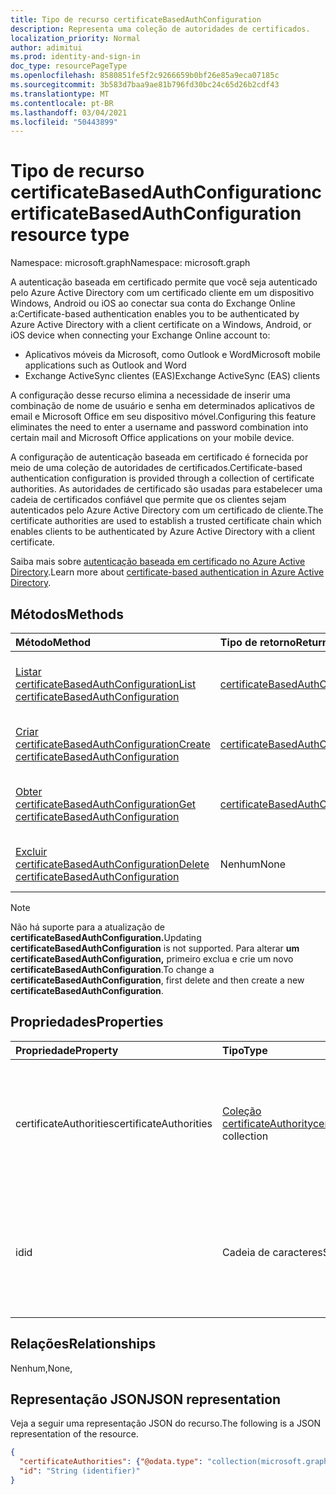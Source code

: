 ```yaml
---
title: Tipo de recurso certificateBasedAuthConfiguration
description: Representa uma coleção de autoridades de certificados.
localization_priority: Normal
author: adimitui
ms.prod: identity-and-sign-in
doc_type: resourcePageType
ms.openlocfilehash: 8580851fe5f2c9266659b0bf26e85a9eca07185c
ms.sourcegitcommit: 3b583d7baa9ae81b796fd30bc24c65d26b2cdf43
ms.translationtype: MT
ms.contentlocale: pt-BR
ms.lasthandoff: 03/04/2021
ms.locfileid: "50443899"
---
```

# <a name="certificatebasedauthconfiguration-resource-type"></a><span data-ttu-id="82ee0-103">Tipo de recurso certificateBasedAuthConfiguration</span><span class="sxs-lookup"><span data-stu-id="82ee0-103">certificateBasedAuthConfiguration resource type</span></span>

<span data-ttu-id="82ee0-104">Namespace: microsoft.graph</span><span class="sxs-lookup"><span data-stu-id="82ee0-104">Namespace: microsoft.graph</span></span>

<span data-ttu-id="82ee0-105">A autenticação baseada em certificado permite que você seja autenticado pelo Azure Active Directory com um certificado cliente em um dispositivo Windows, Android ou iOS ao conectar sua conta do Exchange Online a:</span><span class="sxs-lookup"><span data-stu-id="82ee0-105">Certificate-based authentication enables you to be authenticated by Azure Active Directory with a client certificate on a Windows, Android, or iOS device when connecting your Exchange Online account to:</span></span>

- <span data-ttu-id="82ee0-106">Aplicativos móveis da Microsoft, como Outlook e Word</span><span class="sxs-lookup"><span data-stu-id="82ee0-106">Microsoft mobile applications such as Outlook and Word</span></span>
- <span data-ttu-id="82ee0-107">Exchange ActiveSync clientes (EAS)</span><span class="sxs-lookup"><span data-stu-id="82ee0-107">Exchange ActiveSync (EAS) clients</span></span>

<span data-ttu-id="82ee0-108">A configuração desse recurso elimina a necessidade de inserir uma combinação de nome de usuário e senha em determinados aplicativos de email e Microsoft Office em seu dispositivo móvel.</span><span class="sxs-lookup"><span data-stu-id="82ee0-108">Configuring this feature eliminates the need to enter a username and password combination into certain mail and Microsoft Office applications on your mobile device.</span></span>

<span data-ttu-id="82ee0-109">A configuração de autenticação baseada em certificado é fornecida por meio de uma coleção de autoridades de certificados.</span><span class="sxs-lookup"><span data-stu-id="82ee0-109">Certificate-based authentication configuration is provided through a collection of certificate authorities.</span></span> <span data-ttu-id="82ee0-110">As autoridades de certificado são usadas para estabelecer uma cadeia de certificados confiável que permite que os clientes sejam autenticados pelo Azure Active Directory com um certificado de cliente.</span><span class="sxs-lookup"><span data-stu-id="82ee0-110">The certificate authorities are used to establish a trusted certificate chain which enables clients to be authenticated by Azure Active Directory with a client certificate.</span></span>

<span data-ttu-id="82ee0-111">Saiba mais sobre [autenticação baseada em certificado no Azure Active Directory](/azure/active-directory/authentication/active-directory-certificate-based-authentication-get-started).</span><span class="sxs-lookup"><span data-stu-id="82ee0-111">Learn more about [certificate-based authentication in Azure Active Directory](/azure/active-directory/authentication/active-directory-certificate-based-authentication-get-started).</span></span>

## <a name="methods"></a><span data-ttu-id="82ee0-112">Métodos</span><span class="sxs-lookup"><span data-stu-id="82ee0-112">Methods</span></span>

| <span data-ttu-id="82ee0-113">Método</span><span class="sxs-lookup"><span data-stu-id="82ee0-113">Method</span></span>       | <span data-ttu-id="82ee0-114">Tipo de retorno</span><span class="sxs-lookup"><span data-stu-id="82ee0-114">Return Type</span></span> | <span data-ttu-id="82ee0-115">Descrição</span><span class="sxs-lookup"><span data-stu-id="82ee0-115">Description</span></span> |
|:-------------|:------------|:------------|
| [<span data-ttu-id="82ee0-116">Listar certificateBasedAuthConfiguration</span><span class="sxs-lookup"><span data-stu-id="82ee0-116">List certificateBasedAuthConfiguration</span></span>](../api/certificatebasedauthconfiguration-list.md) | [<span data-ttu-id="82ee0-117">certificateBasedAuthConfiguration</span><span class="sxs-lookup"><span data-stu-id="82ee0-117">certificateBasedAuthConfiguration</span></span>](certificatebasedauthconfiguration.md) | <span data-ttu-id="82ee0-118">Listar as propriedades da **coleção certificateBasedAuthConfiguration.**</span><span class="sxs-lookup"><span data-stu-id="82ee0-118">List the properties of the **certificateBasedAuthConfiguration** collection.</span></span> |
| [<span data-ttu-id="82ee0-119">Criar certificateBasedAuthConfiguration</span><span class="sxs-lookup"><span data-stu-id="82ee0-119">Create certificateBasedAuthConfiguration</span></span>](../api/certificatebasedauthconfiguration-post-certificatebasedauthconfiguration.md) | [<span data-ttu-id="82ee0-120">certificateBasedAuthConfiguration</span><span class="sxs-lookup"><span data-stu-id="82ee0-120">certificateBasedAuthConfiguration</span></span>](certificatebasedauthconfiguration.md) | <span data-ttu-id="82ee0-121">Crie um novo **objeto certificateBasedAuthConfiguration.**</span><span class="sxs-lookup"><span data-stu-id="82ee0-121">Create a new **certificateBasedAuthConfiguration** object.</span></span> |
| [<span data-ttu-id="82ee0-122">Obter certificateBasedAuthConfiguration</span><span class="sxs-lookup"><span data-stu-id="82ee0-122">Get certificateBasedAuthConfiguration</span></span>](../api/certificatebasedauthconfiguration-get.md) | [<span data-ttu-id="82ee0-123">certificateBasedAuthConfiguration</span><span class="sxs-lookup"><span data-stu-id="82ee0-123">certificateBasedAuthConfiguration</span></span>](certificatebasedauthconfiguration.md) | <span data-ttu-id="82ee0-124">Leia as propriedades de **um objeto certificateBasedAuthConfiguration.**</span><span class="sxs-lookup"><span data-stu-id="82ee0-124">Read the properties of a **certificateBasedAuthConfiguration** object.</span></span> |
| [<span data-ttu-id="82ee0-125">Excluir certificateBasedAuthConfiguration</span><span class="sxs-lookup"><span data-stu-id="82ee0-125">Delete certificateBasedAuthConfiguration</span></span>](../api/certificatebasedauthconfiguration-delete.md) | <span data-ttu-id="82ee0-126">Nenhum</span><span class="sxs-lookup"><span data-stu-id="82ee0-126">None</span></span> | <span data-ttu-id="82ee0-127">**Exclua um objeto certificateBasedAuthConfiguration.**</span><span class="sxs-lookup"><span data-stu-id="82ee0-127">Delete a **certificateBasedAuthConfiguration** object.</span></span> |

>[!NOTE]
><span data-ttu-id="82ee0-128">Não há suporte para a atualização de **certificateBasedAuthConfiguration.**</span><span class="sxs-lookup"><span data-stu-id="82ee0-128">Updating **certificateBasedAuthConfiguration** is not supported.</span></span> <span data-ttu-id="82ee0-129">Para alterar **um certificateBasedAuthConfiguration,** primeiro exclua e crie um novo **certificateBasedAuthConfiguration**.</span><span class="sxs-lookup"><span data-stu-id="82ee0-129">To change a **certificateBasedAuthConfiguration**, first delete and then create a new **certificateBasedAuthConfiguration**.</span></span>

## <a name="properties"></a><span data-ttu-id="82ee0-130">Propriedades</span><span class="sxs-lookup"><span data-stu-id="82ee0-130">Properties</span></span>

| <span data-ttu-id="82ee0-131">Propriedade</span><span class="sxs-lookup"><span data-stu-id="82ee0-131">Property</span></span>     | <span data-ttu-id="82ee0-132">Tipo</span><span class="sxs-lookup"><span data-stu-id="82ee0-132">Type</span></span>        | <span data-ttu-id="82ee0-133">Descrição</span><span class="sxs-lookup"><span data-stu-id="82ee0-133">Description</span></span> |
|:-------------|:------------|:------------|
|<span data-ttu-id="82ee0-134">certificateAuthorities</span><span class="sxs-lookup"><span data-stu-id="82ee0-134">certificateAuthorities</span></span>|<span data-ttu-id="82ee0-135">[Coleção certificateAuthority](certificateauthority.md)</span><span class="sxs-lookup"><span data-stu-id="82ee0-135">[certificateAuthority](certificateauthority.md) collection</span></span>|<span data-ttu-id="82ee0-136">Coleção de autoridades de certificados que cria uma cadeia de certificados confiável.</span><span class="sxs-lookup"><span data-stu-id="82ee0-136">Collection of certificate authorities which creates a trusted certificate chain.</span></span>|
|<span data-ttu-id="82ee0-137">id</span><span class="sxs-lookup"><span data-stu-id="82ee0-137">id</span></span>|<span data-ttu-id="82ee0-138">Cadeia de caracteres</span><span class="sxs-lookup"><span data-stu-id="82ee0-138">String</span></span>|<span data-ttu-id="82ee0-139">O identificador exclusivo da configuração de auth baseada em certificado.</span><span class="sxs-lookup"><span data-stu-id="82ee0-139">The unique identifier of the certificate based auth configuration.</span></span> <span data-ttu-id="82ee0-140">Somente leitura.</span><span class="sxs-lookup"><span data-stu-id="82ee0-140">Read-only.</span></span>|

## <a name="relationships"></a><span data-ttu-id="82ee0-141">Relações</span><span class="sxs-lookup"><span data-stu-id="82ee0-141">Relationships</span></span>

<span data-ttu-id="82ee0-142">Nenhum,</span><span class="sxs-lookup"><span data-stu-id="82ee0-142">None,</span></span>

## <a name="json-representation"></a><span data-ttu-id="82ee0-143">Representação JSON</span><span class="sxs-lookup"><span data-stu-id="82ee0-143">JSON representation</span></span>

<span data-ttu-id="82ee0-144">Veja a seguir uma representação JSON do recurso.</span><span class="sxs-lookup"><span data-stu-id="82ee0-144">The following is a JSON representation of the resource.</span></span>

<!-- {
  "blockType": "resource",
  "optionalProperties": [

  ],
  "@odata.type": "microsoft.graph.certificateBasedAuthConfiguration",
  "keyProperty": "id"
}-->

```json
{
  "certificateAuthorities": {"@odata.type": "collection(microsoft.graph.certificateAuthority)"},
  "id": "String (identifier)"
}
```

<!-- uuid: 16cd6b66-4b1a-43a1-adaf-3a886856ed98
2019-02-04 14:57:30 UTC -->
<!-- {
  "type": "#page.annotation",
  "description": "certificateBasedAuthConfiguration resource",
  "keywords": "",
  "section": "documentation",
  "tocPath": ""
}-->

